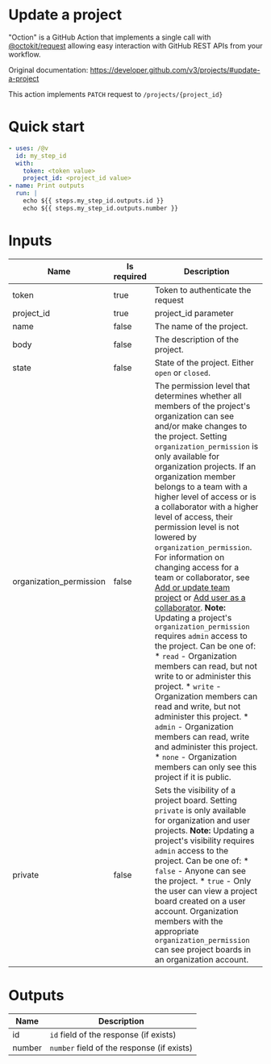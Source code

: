 # Update a project

"Oction" is a GitHub Action that implements a single call with 
[@octokit/request](https://www.npmjs.com/package/@octokit/request)
allowing easy interaction with GitHub REST APIs from your workflow.

Original documentation: https://developer.github.com/v3/projects/#update-a-project

This action implements `PATCH` request to `/projects/{project_id}`


# Quick start

```yaml
- uses: /@v
  id: my_step_id
  with:
    token: <token value>
    project_id: <project_id value>
- name: Print outputs
  run: |
    echo ${{ steps.my_step_id.outputs.id }}
    echo ${{ steps.my_step_id.outputs.number }}
```


# Inputs

| Name | Is required | Description |
|---|---|---|
|token|true|Token to authenticate the request
|project_id|true|project_id parameter
|name|false|The name of the project.
|body|false|The description of the project.
|state|false|State of the project. Either `open` or `closed`.
|organization_permission|false|The permission level that determines whether all members of the project's organization can see and/or make changes to the project. Setting `organization_permission` is only available for organization projects. If an organization member belongs to a team with a higher level of access or is a collaborator with a higher level of access, their permission level is not lowered by `organization_permission`. For information on changing access for a team or collaborator, see [Add or update team project](https://developer.github.com/v3/teams/#add-or-update-team-project) or [Add user as a collaborator](https://developer.github.com/v3/projects/collaborators/#add-user-as-a-collaborator).      **Note:** Updating a project's `organization_permission` requires `admin` access to the project.      Can be one of:   \* `read` - Organization members can read, but not write to or administer this project.   \* `write` - Organization members can read and write, but not administer this project.   \* `admin` - Organization members can read, write and administer this project.   \* `none` - Organization members can only see this project if it is public.
|private|false|Sets the visibility of a project board. Setting `private` is only available for organization and user projects. **Note:** Updating a project's visibility requires `admin` access to the project.      Can be one of:   \* `false` - Anyone can see the project.   \* `true` - Only the user can view a project board created on a user account. Organization members with the appropriate `organization_permission` can see project boards in an organization account.

# Outputs

| Name | Description |
|---|---|
|id|`id` field of the response (if exists)|
|number|`number` field of the response (if exists)|

